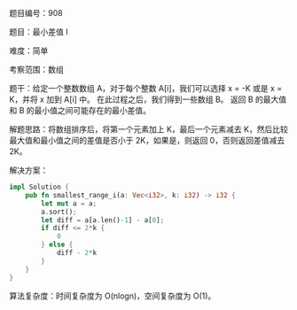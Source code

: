 题目编号：908

题目：最小差值 I

难度：简单

考察范围：数组

题干：给定一个整数数组 A，对于每个整数 A[i]，我们可以选择 x = -K 或是 x = K，并将 x 加到 A[i] 中。
在此过程之后，我们得到一些数组 B。
返回 B 的最大值和 B 的最小值之间可能存在的最小差值。

解题思路：将数组排序后，将第一个元素加上 K，最后一个元素减去 K，然后比较最大值和最小值之间的差值是否小于 2K，如果是，则返回 0，否则返回差值减去 2K。

解决方案：

```rust
impl Solution {
    pub fn smallest_range_i(a: Vec<i32>, k: i32) -> i32 {
        let mut a = a;
        a.sort();
        let diff = a[a.len()-1] - a[0];
        if diff <= 2*k {
            0
        } else {
            diff - 2*k
        }
    }
}
```

算法复杂度：时间复杂度为 O(nlogn)，空间复杂度为 O(1)。